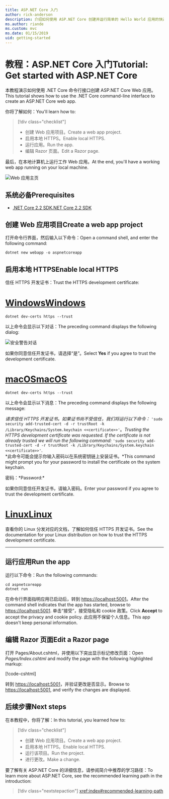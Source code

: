 ```yaml
---
title: ASP.NET Core 入门
author: rick-anderson
description: 介绍如何使用 ASP.NET Core 创建并运行简单的 Hello World 应用的快速教程。
ms.author: riande
ms.custom: mvc
ms.date: 01/15/2019
uid: getting-started
---
```

# <a name="tutorial-get-started-with-aspnet-core"></a><span data-ttu-id="16f10-103">教程：ASP.NET Core 入门</span><span class="sxs-lookup"><span data-stu-id="16f10-103">Tutorial: Get started with ASP.NET Core</span></span>

<span data-ttu-id="16f10-104">本教程演示如何使用 .NET Core 命令行接口创建 ASP.NET Core Web 应用。</span><span class="sxs-lookup"><span data-stu-id="16f10-104">This tutorial shows how to use the .NET Core command-line interface to create an ASP.NET Core web app.</span></span>

<span data-ttu-id="16f10-105">你将了解如何：</span><span class="sxs-lookup"><span data-stu-id="16f10-105">You'll learn how to:</span></span>

> [!div class="checklist"]
> * <span data-ttu-id="16f10-106">创建 Web 应用项目。</span><span class="sxs-lookup"><span data-stu-id="16f10-106">Create a web app project.</span></span>
> * <span data-ttu-id="16f10-107">启用本地 HTTPS。</span><span class="sxs-lookup"><span data-stu-id="16f10-107">Enable local HTTPS.</span></span>
> * <span data-ttu-id="16f10-108">运行应用。</span><span class="sxs-lookup"><span data-stu-id="16f10-108">Run the app.</span></span>
> * <span data-ttu-id="16f10-109">编辑 Razor 页面。</span><span class="sxs-lookup"><span data-stu-id="16f10-109">Edit a Razor page.</span></span>

<span data-ttu-id="16f10-110">最后，在本地计算机上运行工作 Web 应用。</span><span class="sxs-lookup"><span data-stu-id="16f10-110">At the end, you'll have a working web app running on your local machine.</span></span>

![Web 应用主页](_static/home-page.png)

## <a name="prerequisites"></a><span data-ttu-id="16f10-112">系统必备</span><span class="sxs-lookup"><span data-stu-id="16f10-112">Prerequisites</span></span>

* [<span data-ttu-id="16f10-113">.NET Core 2.2 SDK</span><span class="sxs-lookup"><span data-stu-id="16f10-113">.NET Core 2.2 SDK</span></span>](https://www.microsoft.com/net/download/all)

## <a name="create-a-web-app-project"></a><span data-ttu-id="16f10-114">创建 Web 应用项目</span><span class="sxs-lookup"><span data-stu-id="16f10-114">Create a web app project</span></span>

<span data-ttu-id="16f10-115">打开命令行界面，然后输入以下命令：</span><span class="sxs-lookup"><span data-stu-id="16f10-115">Open a command shell, and enter the following command:</span></span>

```console
dotnet new webapp -o aspnetcoreapp
```

## <a name="enable-local-https"></a><span data-ttu-id="16f10-116">启用本地 HTTPS</span><span class="sxs-lookup"><span data-stu-id="16f10-116">Enable local HTTPS</span></span>

<span data-ttu-id="16f10-117">信任 HTTPS 开发证书：</span><span class="sxs-lookup"><span data-stu-id="16f10-117">Trust the HTTPS development certificate:</span></span>

# <a name="windowstabwindows"></a>[<span data-ttu-id="16f10-118">Windows</span><span class="sxs-lookup"><span data-stu-id="16f10-118">Windows</span></span>](#tab/windows)

```console
dotnet dev-certs https --trust
```

<span data-ttu-id="16f10-119">以上命令会显示以下对话：</span><span class="sxs-lookup"><span data-stu-id="16f10-119">The preceding command displays the following dialog:</span></span>

![安全警告对话](_static/cert.png)

<span data-ttu-id="16f10-121">如果你同意信任开发证书，请选择“是”。</span><span class="sxs-lookup"><span data-stu-id="16f10-121">Select **Yes** if you agree to trust the development certificate.</span></span>

# <a name="macostabmacos"></a>[<span data-ttu-id="16f10-122">macOS</span><span class="sxs-lookup"><span data-stu-id="16f10-122">macOS</span></span>](#tab/macos)

```console
dotnet dev-certs https --trust
```

<span data-ttu-id="16f10-123">以上命令会显示以下消息：</span><span class="sxs-lookup"><span data-stu-id="16f10-123">The preceding command displays the following message:</span></span>

<span data-ttu-id="16f10-124">*请求信任 HTTPS 开发证书。如果证书尚不受信任，我们将运行以下命令：* `'sudo security add-trusted-cert -d -r trustRoot -k /Library/Keychains/System.keychain <<certificate>>'`。</span><span class="sxs-lookup"><span data-stu-id="16f10-124">*Trusting the HTTPS development certificate was requested. If the certificate is not already trusted we will run the following command:* `'sudo security add-trusted-cert -d -r trustRoot -k /Library/Keychains/System.keychain <<certificate>>'`.</span></span>  
<span data-ttu-id="16f10-125">\*此命令可能会提示你输入密码以在系统密钥链上安装证书。</span><span class="sxs-lookup"><span data-stu-id="16f10-125">\*This command might prompt you for your password to install the certificate on the system keychain.</span></span>

<span data-ttu-id="16f10-126">密码：\*</span><span class="sxs-lookup"><span data-stu-id="16f10-126">Password:\*</span></span>

<span data-ttu-id="16f10-127">如果你同意信任开发证书，请输入密码。</span><span class="sxs-lookup"><span data-stu-id="16f10-127">Enter your password if you agree to trust the development certificate.</span></span>

# <a name="linuxtablinux"></a>[<span data-ttu-id="16f10-128">Linux</span><span class="sxs-lookup"><span data-stu-id="16f10-128">Linux</span></span>](#tab/linux)

<span data-ttu-id="16f10-129">查看你的 Linux 分发对应的文档，了解如何信任 HTTPS 开发证书。</span><span class="sxs-lookup"><span data-stu-id="16f10-129">See the documentation for your Linux distribution on how to trust the HTTPS development certificate.</span></span>

---

## <a name="run-the-app"></a><span data-ttu-id="16f10-130">运行应用</span><span class="sxs-lookup"><span data-stu-id="16f10-130">Run the app</span></span>

<span data-ttu-id="16f10-131">运行以下命令：</span><span class="sxs-lookup"><span data-stu-id="16f10-131">Run the following commands:</span></span>

```console
cd aspnetcoreapp
dotnet run
```

<span data-ttu-id="16f10-132">在命令行界面指明应用已启动后，转到 [https://localhost:5001](https://localhost:5001)。</span><span class="sxs-lookup"><span data-stu-id="16f10-132">After the command shell indicates that the app has started, browse to [https://localhost:5001](https://localhost:5001).</span></span> <span data-ttu-id="16f10-133">单击“接受”，接受隐私和 cookie 政策。</span><span class="sxs-lookup"><span data-stu-id="16f10-133">Click **Accept** to accept the privacy and cookie policy.</span></span> <span data-ttu-id="16f10-134">此应用不保留个人信息。</span><span class="sxs-lookup"><span data-stu-id="16f10-134">This app doesn't keep personal information.</span></span>

## <a name="edit-a-razor-page"></a><span data-ttu-id="16f10-135">编辑 Razor 页面</span><span class="sxs-lookup"><span data-stu-id="16f10-135">Edit a Razor page</span></span>

<span data-ttu-id="16f10-136">打开 Pages/About.cshtml，并使用以下突出显示标记修改页面：</span><span class="sxs-lookup"><span data-stu-id="16f10-136">Open *Pages/Index.cshtml* and modify the page with the following highlighted markup:</span></span>

[!code-cshtml[](sample/index.cshtml?highlight=9)]

<span data-ttu-id="16f10-137">转到 [https://localhost:5001](https://localhost:5001)，并验证更改是否显示。</span><span class="sxs-lookup"><span data-stu-id="16f10-137">Browse to [https://localhost:5001](https://localhost:5001), and verify the changes are displayed.</span></span>

## <a name="next-steps"></a><span data-ttu-id="16f10-138">后续步骤</span><span class="sxs-lookup"><span data-stu-id="16f10-138">Next steps</span></span>

<span data-ttu-id="16f10-139">在本教程中，你将了解：</span><span class="sxs-lookup"><span data-stu-id="16f10-139">In this tutorial, you learned how to:</span></span>

> [!div class="checklist"]
> * <span data-ttu-id="16f10-140">创建 Web 应用项目。</span><span class="sxs-lookup"><span data-stu-id="16f10-140">Create a web app project.</span></span>
> * <span data-ttu-id="16f10-141">启用本地 HTTPS。</span><span class="sxs-lookup"><span data-stu-id="16f10-141">Enable local HTTPS.</span></span>
> * <span data-ttu-id="16f10-142">运行该项目。</span><span class="sxs-lookup"><span data-stu-id="16f10-142">Run the project.</span></span>
> * <span data-ttu-id="16f10-143">进行更改。</span><span class="sxs-lookup"><span data-stu-id="16f10-143">Make a change.</span></span>

<span data-ttu-id="16f10-144">要了解有关 ASP.NET Core 的详细信息，请参阅简介中推荐的学习路径：</span><span class="sxs-lookup"><span data-stu-id="16f10-144">To learn more about ASP.NET Core, see the recommended learning path in the introduction:</span></span>

> [!div class="nextstepaction"]
> <xref:index#recommended-learning-path>
